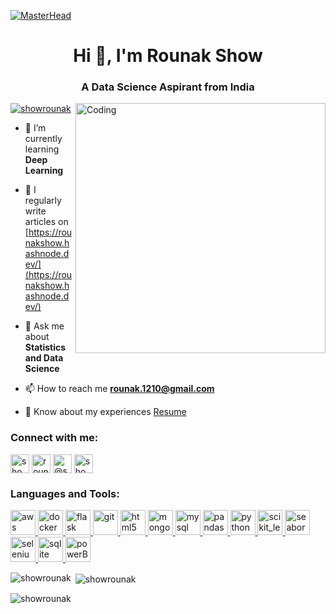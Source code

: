 [![MasterHead](https://visme.co/blog/wp-content/uploads/2019/10/animated-presentation-software-header-wide.gif)](https://www.linkedin.com/in/rounak-show-211131174/)
<h1 align="center">Hi 👋, I'm Rounak Show</h1>
<h3 align="center">A Data Science Aspirant from India</h3>
<img align="right" alt="Coding" width="400" src="https://blog.imarticus.org/wp-content/uploads/2020/05/de.gif">

<p align="left"> <a href="https://twitter.com/showrounak" target="blank"><img src="https://img.shields.io/twitter/follow/showrounak?logo=twitter&style=for-the-badge" alt="showrounak" /></a> </p>

- 🌱 I’m currently learning **Deep Learning**

- 📝 I regularly write articles on [https://rounakshow.hashnode.dev/](https://rounakshow.hashnode.dev/)

- 💬 Ask me about **Statistics and Data Science**

- 📫 How to reach me **rounak.1210@gmail.com**

- 📄 Know about my experiences [Resume](https://drive.google.com/file/d/12jGxYlOsalO5mlCM-h0IeJImcIStB3w2/view?usp=sharing)

<h3 align="left">Connect with me:</h3>
<p align="left">
<a href="https://twitter.com/showrounak" target="blank"><img align="center" src="https://cdn-icons-png.flaticon.com/256/124/124021.png" alt="showrounak" height="30" width="30" /></a>
<a href="https://linkedin.com/in/rounak-show-211131174" target="blank"><img align="center" src="https://cdn1.iconfinder.com/data/icons/logotypes/32/circle-linkedin-512.png" alt="rounak-show-211131174" height="30" width="30" /></a>
<a href="https://hashnode.com/@showrounak" target="blank"><img align="center" src="https://play-lh.googleusercontent.com/NhWlAT4TbjIjirMZfl77W2B8Y1P0gpSNTui6aQYUXJNMhbe8OrUhnfjtccRF3eNFkRo" alt="@showrounak" height="30" width="30" /></a>
<a href="https://www.hackerrank.com/showrounak" target="blank"><img align="center" src="https://upload.wikimedia.org/wikipedia/commons/thumb/6/65/HackerRank_logo.png/800px-HackerRank_logo.png" alt="showrounak" height="30" width="30" /></a>
</p>

<h3 align="left">Languages and Tools:</h3>
<p align="left"> <a href="https://aws.amazon.com" target="_blank" rel="noreferrer"> <img src="https://upload.wikimedia.org/wikipedia/commons/thumb/9/93/Amazon_Web_Services_Logo.svg/1024px-Amazon_Web_Services_Logo.svg.png" alt="aws" width="40" height="40"/> </a> <a href="https://www.docker.com/" target="_blank" rel="noreferrer"> <img src="https://w7.pngwing.com/pngs/219/411/png-transparent-docker-logo-kubernetes-microservices-cloud-computing-dockers-logo-text-logo-cloud-computing-thumbnail.png" alt="docker" width="40" height="40"/> </a> <a href="https://flask.palletsprojects.com/" target="_blank" rel="noreferrer"> <img src="https://encrypted-tbn0.gstatic.com/images?q=tbn:ANd9GcS2KUxJrltizIDVGWSvtC5309cOgObvcEIiPOX0_Id3QFQ8vfyQkNv_oWbh1wZ1dvZnUfI" alt="flask" width="40" height="40"/> </a> <a href="https://git-scm.com/" target="_blank" rel="noreferrer"> <img src="https://www.vectorlogo.zone/logos/git-scm/git-scm-icon.svg" alt="git" width="40" height="40"/> </a> <a href="https://www.w3.org/html/" target="_blank" rel="noreferrer"> <img src="https://w7.pngwing.com/pngs/201/90/png-transparent-logo-html-html5.png" alt="html5" width="40" height="40"/> </a> <a href="https://www.mongodb.com/" target="_blank" rel="noreferrer"> <img src="https://w7.pngwing.com/pngs/429/921/png-transparent-mongodb-plain-wordmark-logo-icon.png" alt="mongodb" width="40" height="40"/> </a> <a href="https://www.mysql.com/" target="_blank" rel="noreferrer"> <img src="https://www.freepnglogos.com/uploads/logo-mysql-png/logo-mysql-mysql-logo-png-images-are-download-crazypng-21.png" alt="mysql" width="40" height="40"/> </a> <a href="https://pandas.pydata.org/" target="_blank" rel="noreferrer"> <img src="https://p.kindpng.com/picc/s/574-5747046_python-pandas-logo-transparent-hd-png-download.png" alt="pandas" width="40" height="40"/> </a> <a href="https://www.python.org" target="_blank" rel="noreferrer"> <img src="https://www.kindpng.com/picc/m/159-1595848_python-logo-png-transparent-background-python-logo-png.png" alt="python" width="40" height="40"/> </a> <a href="https://scikit-learn.org/" target="_blank" rel="noreferrer"> <img src="https://upload.wikimedia.org/wikipedia/commons/0/05/Scikit_learn_logo_small.svg" alt="scikit_learn" width="40" height="40"/> </a> <a href="https://seaborn.pydata.org/" target="_blank" rel="noreferrer"> <img src="https://seaborn.pydata.org/_images/logo-mark-lightbg.svg" alt="seaborn" width="40" height="40"/> </a> <a href="https://www.selenium.dev" target="_blank" rel="noreferrer"> <img src="https://upload.wikimedia.org/wikipedia/commons/d/d5/Selenium_Logo.png" alt="selenium" width="40" height="40"/> </a> <a href="https://www.sqlite.org/" target="_blank" rel="noreferrer"> <img src="https://www.vectorlogo.zone/logos/sqlite/sqlite-icon.svg" alt="sqlite" width="40" height="40"/> </a> <a href="https://powerbi.microsoft.com/en-au/" target="_blank" rel="noreferrer"> <img src="https://1000logos.net/wp-content/uploads/2022/12/Power-BI-Logo.png" alt="powerBI" width="40" height="40"/> </a> </p>



<p><img align="left" src="https://github-readme-stats-sigma-five.vercel.app/api/top-langs?username=showrounak&show_icons=true&locale=en&layout=compact&theme=tokyonight" alt="showrounak" /></p>

<p>&nbsp;<img align="center" src="https://github-readme-stats-sigma-five.vercel.app/api?username=showrounak&show_icons=true&locale=en&theme=tokyonight" alt="showrounak" /></p>

<p><img align="center" src="https://github-readme-streak-stats.herokuapp.com/?user=showrounak&&theme=tokyonight" alt="showrounak" /></p>
